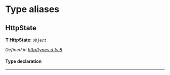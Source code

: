 

# Type aliases

<a id="httpstate"></a>

##  HttpState

**Ƭ HttpState**: *`object`*

*Defined in [http/types.d.ts:8](https://github.com/polkadot-js/api/blob/32f491e/packages/api-provider/src/http/types.d.ts#L8)*

#### Type declaration

___

